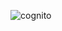 ![cognito](https://github.com/ChinmaySwaroop21/Serverless-Web-App-on-AWS-User-Auth-REST-API-and-NoSQL-Database/assets/172518102/61137292-90b2-487b-83e4-8d13e95fda65)

